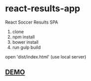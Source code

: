 # react-results-app
React Soccer Results SPA


1. clone
2. npm install
3. bower install
4. run gulp build

open 'dist/index.html' (use local server)

<h2><a href="http://web-dev-pro.com/react-results/#/" target="_blank">DEMO</a></h2>
